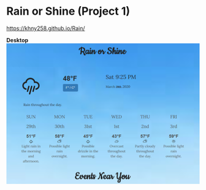 # Rain or Shine (Project 1)

https://khny258.github.io/Rain/

<strong>Desktop</strong>
<br>
<img src="assets/desktop.png">
